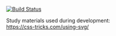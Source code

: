 [![Build Status](https://travis-ci.org/biobob/family.svg?branch=master)](https://travis-ci.org/biobob/family)

Study materials used during development:  
https://css-tricks.com/using-svg/
